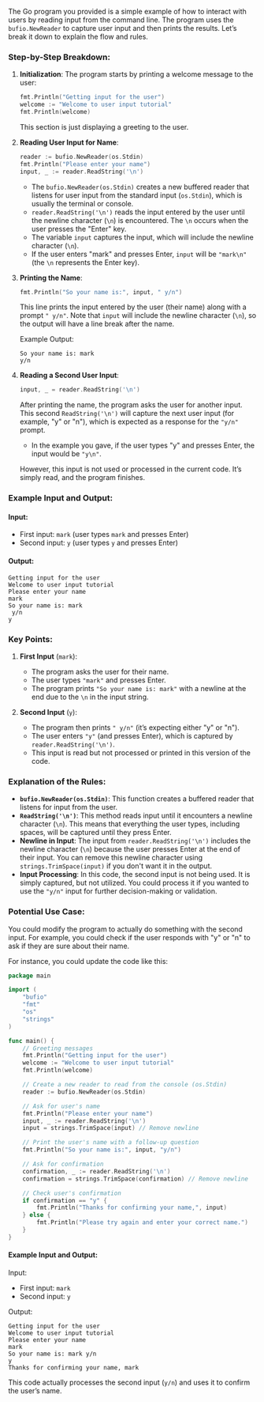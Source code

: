 The Go program you provided is a simple example of how to interact with users by reading input from the command line. The program uses the `bufio.NewReader` to capture user input and then prints the results. Let’s break it down to explain the flow and rules.

### Step-by-Step Breakdown:

1. **Initialization**:
   The program starts by printing a welcome message to the user:
   ```go
   fmt.Println("Getting input for the user")
   welcome := "Welcome to user input tutorial"
   fmt.Println(welcome)
   ```
   This section is just displaying a greeting to the user.

2. **Reading User Input for Name**:
   ```go
   reader := bufio.NewReader(os.Stdin)
   fmt.Println("Please enter your name")
   input, _ := reader.ReadString('\n')
   ```
   - The `bufio.NewReader(os.Stdin)` creates a new buffered reader that listens for user input from the standard input (`os.Stdin`), which is usually the terminal or console.
   - `reader.ReadString('\n')` reads the input entered by the user until the newline character (`\n`) is encountered. The `\n` occurs when the user presses the "Enter" key.
   - The variable `input` captures the input, which will include the newline character (`\n`).
   - If the user enters "mark" and presses Enter, `input` will be `"mark\n"` (the `\n` represents the Enter key).

3. **Printing the Name**:
   ```go
   fmt.Println("So your name is:", input, " y/n")
   ```
   This line prints the input entered by the user (their name) along with a prompt `" y/n"`. Note that `input` will include the newline character (`\n`), so the output will have a line break after the name.

   Example Output:
   ```
   So your name is: mark
   y/n
   ```

4. **Reading a Second User Input**:
   ```go
   input, _ = reader.ReadString('\n')
   ```
   After printing the name, the program asks the user for another input. This second `ReadString('\n')` will capture the next user input (for example, "y" or "n"), which is expected as a response for the `"y/n"` prompt.

   - In the example you gave, if the user types "y" and presses Enter, the input would be `"y\n"`.
   
   However, this input is not used or processed in the current code. It’s simply read, and the program finishes.

### Example Input and Output:

#### Input:
- First input: `mark` (user types `mark` and presses Enter)
- Second input: `y` (user types `y` and presses Enter)

#### Output:
```
Getting input for the user
Welcome to user input tutorial
Please enter your name
mark
So your name is: mark
 y/n
y
```

### Key Points:

1. **First Input** (`mark`):
   - The program asks the user for their name.
   - The user types `"mark"` and presses Enter.
   - The program prints `"So your name is: mark"` with a newline at the end due to the `\n` in the input string.

2. **Second Input** (`y`):
   - The program then prints `" y/n"` (it’s expecting either "y" or "n").
   - The user enters `"y"` (and presses Enter), which is captured by `reader.ReadString('\n')`.
   - This input is read but not processed or printed in this version of the code.

### Explanation of the Rules:

- **`bufio.NewReader(os.Stdin)`**: This function creates a buffered reader that listens for input from the user.
- **`ReadString('\n')`**: This method reads input until it encounters a newline character (`\n`). This means that everything the user types, including spaces, will be captured until they press Enter.
- **Newline in Input**: The input from `reader.ReadString('\n')` includes the newline character (`\n`) because the user presses Enter at the end of their input. You can remove this newline character using `strings.TrimSpace(input)` if you don't want it in the output.
- **Input Processing**: In this code, the second input is not being used. It is simply captured, but not utilized. You could process it if you wanted to use the `"y/n"` input for further decision-making or validation.

### Potential Use Case:
You could modify the program to actually do something with the second input. For example, you could check if the user responds with "y" or "n" to ask if they are sure about their name.

For instance, you could update the code like this:

```go
package main

import (
	"bufio"
	"fmt"
	"os"
	"strings"
)

func main() {
	// Greeting messages
	fmt.Println("Getting input for the user")
	welcome := "Welcome to user input tutorial"
	fmt.Println(welcome)

	// Create a new reader to read from the console (os.Stdin)
	reader := bufio.NewReader(os.Stdin)

	// Ask for user's name
	fmt.Println("Please enter your name")
	input, _ := reader.ReadString('\n')
	input = strings.TrimSpace(input) // Remove newline

	// Print the user's name with a follow-up question
	fmt.Println("So your name is:", input, "y/n")

	// Ask for confirmation
	confirmation, _ := reader.ReadString('\n')
	confirmation = strings.TrimSpace(confirmation) // Remove newline

	// Check user's confirmation
	if confirmation == "y" {
		fmt.Println("Thanks for confirming your name,", input)
	} else {
		fmt.Println("Please try again and enter your correct name.")
	}
}
```

#### Example Input and Output:

Input:
- First input: `mark`
- Second input: `y`

Output:
```
Getting input for the user
Welcome to user input tutorial
Please enter your name
mark
So your name is: mark y/n
y
Thanks for confirming your name, mark
```

This code actually processes the second input (`y/n`) and uses it to confirm the user’s name.